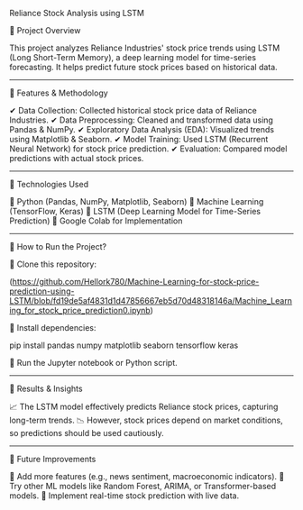 Reliance Stock Analysis using LSTM

🔹 Project Overview

This project analyzes Reliance Industries' stock price trends using LSTM (Long Short-Term Memory), a deep learning model for time-series forecasting. It helps predict future stock prices based on historical data.


---

🔹 Features & Methodology

✔ Data Collection: Collected historical stock price data of Reliance Industries.
✔ Data Preprocessing: Cleaned and transformed data using Pandas & NumPy.
✔ Exploratory Data Analysis (EDA): Visualized trends using Matplotlib & Seaborn.
✔ Model Training: Used LSTM (Recurrent Neural Network) for stock price prediction.
✔ Evaluation: Compared model predictions with actual stock prices.


---

🔹 Technologies Used

📌 Python (Pandas, NumPy, Matplotlib, Seaborn)
📌 Machine Learning (TensorFlow, Keras)
📌 LSTM (Deep Learning Model for Time-Series Prediction)
📌 Google Colab for Implementation


---

🔹 How to Run the Project?

⿡ Clone this repository:

(https://github.com/Hellork780/Machine-Learning-for-stock-price-prediction-using-LSTM/blob/fd19de5af4831d1d47856667eb5d70d48318146a/Machine_Learning_for_stock_price_prediction0.ipynb)

⿢ Install dependencies:

pip install pandas numpy matplotlib seaborn tensorflow keras

⿣ Run the Jupyter notebook or Python script.


---

🔹 Results & Insights

📈 The LSTM model effectively predicts Reliance stock prices, capturing long-term trends.
📉 However, stock prices depend on market conditions, so predictions should be used cautiously.


---

🔹 Future Improvements

🔹 Add more features (e.g., news sentiment, macroeconomic indicators).
🔹 Try other ML models like Random Forest, ARIMA, or Transformer-based models.
🔹 Implement real-time stock prediction with live data.
